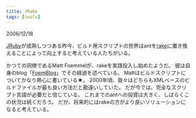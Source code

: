 ```yaml
---
title: JRake
tags: [tools]
---
```


2006/12/18



[JRuby](http://jruby.codehaus.org/)が成熟しつつある昨今、ビルド用スクリプトの世界はantを[rake](http://www.martinfowler.com/articles/rake.html)に置き換えることによって向上すると考えている人たちがいる。



かつての同僚であるMatt Foemmelが、rakeを実践投入し始めたようだ。
彼は自身のblog「[FoemBlog](http://blog.foemmel.com/jrake)」でその経過を述べている。
Mattはビルドスクリプトについてかなり熱心に書いている★。
2000年頃、我々はどちらもXMLベースのビルドファイルが最も良い方法だと勘違いしていた。
だが今では、完全なスクリプト言語が必要だと信じている。
これまでのantへの投資は大きく、しばらくこの状況は続くだろう。
だが、将来的にはrakeの方がより良いソリューションになると考えている。
